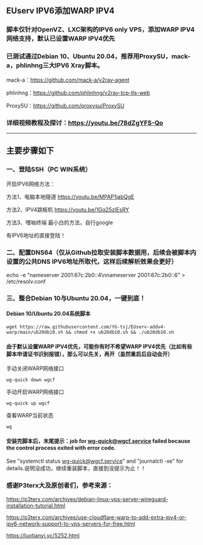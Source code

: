 ## EUserv IPV6添加WARP IPV4

### 脚本仅针对OpenVZ、LXC架构的IPV6 only VPS，添加WARP IPV4网络支持，默认已设置WARP IPV4优先

### 已测试通过Debian 10、Ubuntu 20.04，推荐用ProxySU，mack-a，phlinhng三大IPV6 Xray脚本。
mack-a：https://github.com/mack-a/v2ray-agent

phlinhng：https://github.com/phlinhng/v2ray-tcp-tls-web

ProxySU：https://github.com/proxysu/ProxySU

### 详细视频教程及探讨：https://youtu.be/78dZgYFS-Qo

------------------------------------------------------------------------------------
## 主要步骤如下

### 一、登陆SSH（PC WIN系统）

开启IPV6网络方法：

方法1、电脑本地隧道  https://youtu.be/MPAP1jabQgE

方法2、IPV4跳板机   https://youtu.be/1Gq25zIEsRY

方法3、嘿呦终端      最小白的方法，自行google

有IPV6地址的直接登陆！

### 二、配置DNS64（仅从Github拉取安装脚本数据用，后续会被脚本内设置的公共DNS IPV6地址所取代，这样后续解析效果会更好）
echo -e "nameserver 2001:67c:2b0::4\nnameserver 2001:67c:2b0::6" > /etc/resolv.conf


### 三、整合Debian 10与Ubuntu 20.04，一键到底！


#### Debian 10/Ubuntu 20.04系统脚本
```
wget https://raw.githubusercontent.com/YG-tsj/EUserv-addv4-warp/main/ub20db10.sh && chmod +x ub20db10.sh && ./ub20db10.sh
```

#### 由于默认设置WARP IPV4优先，可能你有时不希望WARP IPV4优先（比如有些脚本申请证书识别报错），那么可以先关，再开（虽然重启后自动会开）

手动关闭WARP网络接口
```
wg-quick down wgcf
```

手动开启WARP网络接口 
```
wg-quick up wgcf
```

查看WARP当前状态
```
wg
```

#### 安装完脚本后，末尾提示：job for wg-quick@wgcf.service failed because the control process exited with error code.
See "systemctl status wg-quick@wgcf.service" and "journalctl -xe" for details.说明没成功，继续重装脚本，直接到没提示为止！！


### 感谢P3terx大及原创者们，参考来源：
https://p3terx.com/archives/debian-linux-vps-server-wireguard-installation-tutorial.html

https://p3terx.com/archives/use-cloudflare-warp-to-add-extra-ipv4-or-ipv6-network-support-to-vps-servers-for-free.html

https://luotianyi.vc/5252.html
